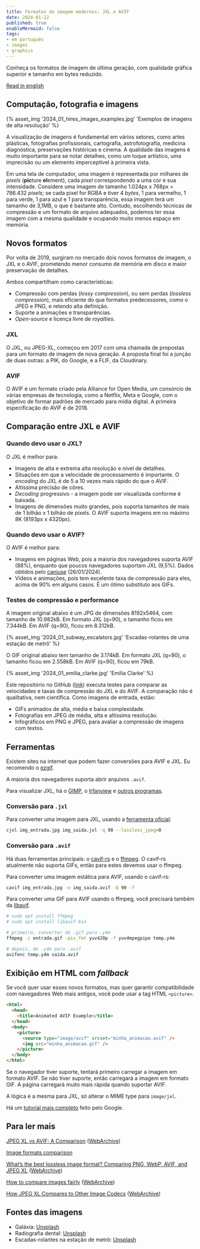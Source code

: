```yaml
---
title: Formatos de imagem modernos: JXL e AVIF
date: 2024-01-22
published: true
enableMermaid: false
tags:
- em português
- images
- graphics
---
```

Conheça os formatos de imagem de última geração, com qualidade gráfica superior e tamanho em bytes reduzido.<!-- excerpt -->

[Read in english](../modern-image-formats-jxl-and-avif)

## Computação, fotografia e imagens

{% asset_img '2024_01_hires_images_examples.jpg' 'Exemplos de imagens de alta resolução' %}

A visualização de imagens é fundamental em vários setores, como artes plásticas, fotografias profissionais, cartografia, astrofotografia, medicina diagnóstica, preservações históricas e cinema. A qualidade das imagens é muito importante para se notar detalhes, como um toque artístico, uma imprecisão ou um elemento imperceptível à primeira vista.

Em uma tela de computador, uma imagem é representada por milhares de *pixels* (**pic**ture **el**ement), cada *pixel* correspondendo a uma cor e sua intensidade. Considere uma imagem de tamanho 1.024px x 768px = 786.432 *pixels*; se cada pixel for RGBA e tiver 4 *bytes*, 1 para vermelho, 1 para verde, 1 para azul e 1 para transparência, essa imagem terá um tamanho de 3,1MB, o que é bastante alto. Contudo, escolhendo técnicas de compressão e um formato de arquivo adequados, podemos ter essa imagem com a mesma qualidade e ocupando muito menos espaço em memória.

## Novos formatos

Por volta de 2019, surgiram no mercado dois novos formatos de imagem, o JXL e o AVIF, prometendo menor consumo de memória em disco e maior preservação de detalhes.

Ambos compartilham como características:

- Compressão com perdas (*lossy compression*), ou sem perdas (*lossless compression*), mais eficiente do que formatos predecessores, como o JPEG e PNG, e retendo alta definição.
- Suporte a animações e transparências.
- *Open-source* e licença livre de *royalties*.

### JXL

O JXL, ou JPEG-XL, começou em 2017 com uma chamada de propostas para um formato de imagem de nova geração. A proposta final foi a junção de duas outras: a PIK, do Google, e a FLIF, da Cloudinary.

### AVIF

O AVIF é um formato criado pela Alliance for Open Media, um consórcio de várias empresas de tecnologia, como a Netflix, Meta e Google, com o objetivo de formar padrões de mercado para mídia digital. A primeira especificação do AVIF é de 2018.

## Comparação entre JXL e AVIF

### Quando devo usar o JXL?

O JXL é melhor para:

- Imagens de alta e extrema alta resolução e nível de detalhes.
- Situações em que a velocidade de processamento é importante. O *encoding* do JXL é de 5 a 10 vezes mais rápido do que o AVIF.
- Altíssima precisão de côres.
- *Decoding* progressivo - a imagem pode ser visualizada conforme é baixada.
- Imagens de dimensões muito grandes, pois suporta tamanhos de mais de 1 bilhão x 1 bilhão de pixels. O AVIF suporta imagens em no máximo 8K (8193px x 4320px).

### Quando devo usar o AVIF?

O AVIF é melhor para:

- Imagens em páginas Web, pois a maioria dos navegadores suporta AVIF (88%), enquanto que poucos navegadores suportam JXL (9,5%). Dados obtidos pelo [caniuse](https://caniuse.com/avif) (26/01/2024).
- Vídeos e animações, pois tem excelente taxa de compressão para eles, acima de 90% em alguns casos. É um ótimo substituto aos GIFs.

### Testes de compressão e performance

A imagem original abaixo é um JPG de dimensões 8192x5464, com tamanho de 10.982kB. Em formato JXL (q=90), o tamanho ficou em 7.344kB. Em AVIF (q=90), ficou em 8.312kB.

{% asset_img '2024_01_subway_escalators.jpg' 'Escadas-rolantes de uma estação de metrô' %}

O GIF original abaixo tem tamanho de 3.174kB. Em formato JXL (q=90), o tamanho ficou em 2.558kB. Em AVIF (q=90), ficou em 79kB.

{% asset_img '2024_01_emilia_clarke.jpg' 'Emilia Clarke' %}

Este repositório no GitHub ([link](https://github.com/alexandrehtrb/jxl-avif-simple-benchmark)) executa testes para comparar as velocidades e taxas de compressão do JXL e do AVIF. A comparação não é qualitativa, nem científica. Como imagens de entrada, estão:

- GIFs animados de alta, média e baixa complexidade.
- Fotografias em JPEG de média, alta e altíssima resolução.
- Infográficos em PNG e JPEG, para avaliar a compressão de imagens com textos.

## Ferramentas

Existem sites na internet que podem fazer conversões para AVIF e JXL. Eu recomendo o [ezgif](https://ezgif.com).

A maioria dos navegadores suporta abrir arquivos `.avif`.

Para visualizar JXL, há o [GIMP](https://www.gimp.org/), o [Irfanview](https://www.irfanview.com/) e [outros programas](https://github.com/libjxl/libjxl/blob/main/doc/software_support.md).

### Conversão para `.jxl`

Para converter uma imagem para JXL, usando a [ferramenta oficial](https://github.com/libjxl/libjxl):

```bash
cjxl img_entrada.jpg img_saida.jxl -q 90 --lossless_jpeg=0
```

### Conversão para `.avif`

Há duas ferramentas principais: o [cavif-rs](https://github.com/kornelski/cavif-rs) e o [ffmpeg](https://ffmpeg.org/). O cavif-rs atualmente não suporta GIFs, então para estes devemos usar o ffmpeg.

Para converter uma imagem estática para AVIF, usando o cavif-rs:

```bash
cavif img_entrada.jpg -o img_saida.avif -Q 90 -f
```

Para converter uma GIF para AVIF usando o ffmpeg, você precisará também da [libavif](https://github.com/AOMediaCodec/libavif).

```bash
# sudo apt install ffmpeg
# sudo apt install libavif-bin

# primeiro, converter de .gif para .y4m
ffmpeg -i entrada.gif -pix_fmt yuv420p -f yuv4mpegpipe temp.y4m

# depois, de .y4m para .avif
avifenc temp.y4m saida.avif
```

## Exibição em HTML com *fallback*

Se você quer usar esses novos formatos, mas quer garantir compatibilidade com navegadores Web mais antigos, você pode usar a tag HTML `<picture>`.

```html
<html>
  <head>
    <title>Animated AVIF Example</title>
  </head>
  <body>
    <picture>
      <source type="image/avif" srcset="minha_animacao.avif" />
      <img src="minha_animacao.gif" />
    </picture>
  </body>
</html>
```

Se o navegador tiver suporte, tentará primeiro carregar a imagem em formato AVIF. Se não tiver suporte, então carregará a imagem em formato GIF. A página carregará muito mais rápida quando suportar AVIF.

A lógica é a mesma para JXL, só alterar o MIME type para `image/jxl`.

Há um [tutorial mais completo](https://codelabs.developers.google.com/codelabs/avif#5) feito pelo Google.

## Para ler mais

[JPEG XL vs AVIF: A Comparison](https://tonisagrista.com/blog/2023/jpegxl-vs-avif/) ([WebArchive](https://web.archive.org/web/20240121144338/https://tonisagrista.com/blog/2023/jpegxl-vs-avif/))

[Image formats comparison](https://eclipseo.github.io/image-comparison-web/#adventure-with-the-windmills*1:1&AOM_3.1.1=s&JXL_20210715=s&subset1)

[What’s the best lossless image format? Comparing PNG, WebP, AVIF, and JPEG XL](https://siipo.la/blog/whats-the-best-lossless-image-format-comparing-png-webp-avif-and-jpeg-xl) ([WebArchive](https://web.archive.org/web/20240121174347/https://siipo.la/blog/whats-the-best-lossless-image-format-comparing-png-webp-avif-and-jpeg-xl))

[How to compare images fairly](https://kornel.ski/en/faircomparison) ([WebArchive](https://web.archive.org/web/20240126200642/https://kornel.ski/en/faircomparison))

[How JPEG XL Compares to Other Image Codecs](https://cloudinary.com/blog/how_jpeg_xl_compares_to_other_image_codecs) ([WebArchive](https://web.archive.org/web/20240121174134/https://cloudinary.com/blog/how_jpeg_xl_compares_to_other_image_codecs))

## Fontes das imagens

* Galáxia: [Unsplash](https://unsplash.com/photos/black-hole-galaxy-illustration-Oze6U2m1oYU?utm_content=creditShareLink&utm_medium=referral&utm_source=unsplash)
* Radiografia dental: [Unsplash](https://unsplash.com/photos/teeth-x-ray-KeVKEs1_RDU?utm_content=creditShareLink&utm_medium=referral&utm_source=unsplash)
* Escadas-rolantes na estação de metrô: [Unsplash](https://unsplash.com/photos/an-underground-subway-station-with-escalators-and-stairs-hLIi1IU5IU0)
